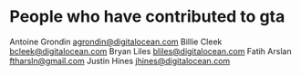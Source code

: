 # People who have contributed to gta

Antoine Grondin <agrondin@digitalocean.com>
Billie Cleek <bcleek@digitalocean.com>
Bryan Liles <bliles@digitalocean.com>
Fatih Arslan <ftharsln@gmail.com>
Justin Hines <jhines@digitalocean.com>
